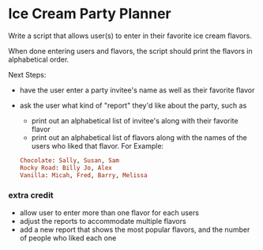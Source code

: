 Ice Cream Party Planner
=======================

Write a script that allows user(s) to enter in their favorite ice cream flavors.

When done entering users and flavors, the script should print the flavors in alphabetical order.

Next Steps:
 + have the user enter a party invitee's name as well as their favorite flavor

 + ask the user what kind of "report" they'd like about the party, such as
   + print out an alphabetical list of invitee's along with their favorite flavor
   + print out an alphabetical list of flavors along with the names of the users who liked that flavor. For Example:

   ```ruby
   Chocolate: Sally, Susan, Sam
   Rocky Road: Billy Jo, Alex
   Vanilla: Micah, Fred, Barry, Melissa
   ```

### extra credit
  + allow user to enter more than one flavor for each users
  + adjust the reports to accommodate multiple flavors
  + add a new report that shows the most popular flavors, and the number of people who liked each one









